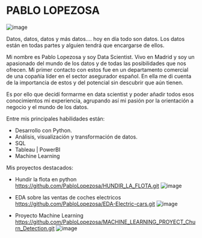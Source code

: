 # PABLO LOPEZOSA 


![image](https://user-images.githubusercontent.com/97469174/168233945-5024f32a-31ca-4d68-822a-9dd93d376230.png)



Datos, datos, datos y más datos.... hoy en día todo son datos. Los datos están en todas partes y alguien tendrá que encargarse de ellos.

Mi nombre es Pablo Lopezosa y soy Data Scientist. Vivo en Madrid y soy un apasionado del mundo de los datos y de todas las posibilidades que nos ofrecen. Mi primer contacto con estos fue en un departamento comercial de una copañía líder en el sector asegurador español. En ella me di cuenta de la importancia de estos y del potencial sin descubrir que aún tienen.

Es por ello que decidí formarme en data scientist y poder añadir todos esos conocimientos mi experiencia, agrupando así mi pasión por la orientación a negocio y el mundo de los datos. 

Entre mis principales habilidades están:
- Desarrollo con Python.
- Análisis, visualización y transformación de datos.
- SQL
- Tableau | PowerBI 
- Machine Learning

Mis proyectos destacados: 


- Hundir la flota en python https://github.com/PabloLopezosa/HUNDIR_LA_FLOTA.git 
![image](https://user-images.githubusercontent.com/97469174/168178260-1be4efea-3d05-4f17-bddf-5209efb70b2c.png)



- EDA sobre las ventas de coches electricos https://github.com/PabloLopezosa/EDA-Electric-cars.git
![image](https://user-images.githubusercontent.com/97469174/168177312-ae8b3356-793c-4763-b9f6-c783245b32a8.png)



- Proyecto Machine Learning https://github.com/PabloLopezosa/MACHINE_LEARNING_PROYECT_Churn_Detection.git
![image](https://user-images.githubusercontent.com/97469174/168178192-c64a6e65-9ece-4488-86ae-5cdc7bd9c8e0.png)




